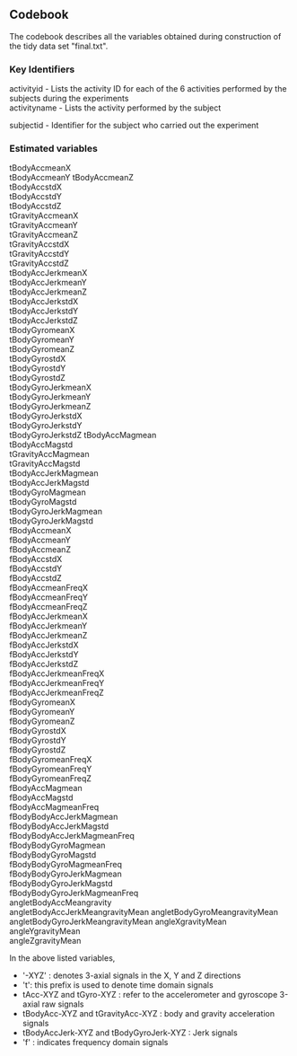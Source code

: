 ## Codebook
 
The codebook describes all the variables obtained during construction of the tidy data set "final.txt". 
 
### Key Identifiers 
activityid - Lists the activity ID for each of the 6 activities performed by the subjects during the experiments                   
activityname - Lists the activity performed by the subject

subjectid - Identifier for the subject who carried out the experiment

### Estimated variables
tBodyAccmeanX                   
tBodyAccmeanY
tBodyAccmeanZ                     
tBodyAccstdX                      
tBodyAccstdY                     
tBodyAccstdZ                      
tGravityAccmeanX                  
tGravityAccmeanY                  
tGravityAccmeanZ                 
tGravityAccstdX                   
tGravityAccstdY                   
tGravityAccstdZ                   
tBodyAccJerkmeanX                
tBodyAccJerkmeanY                 
tBodyAccJerkmeanZ                 
tBodyAccJerkstdX                  
tBodyAccJerkstdY                 
tBodyAccJerkstdZ                  
tBodyGyromeanX                    
tBodyGyromeanY                    
tBodyGyromeanZ                   
tBodyGyrostdX                     
tBodyGyrostdY                     
tBodyGyrostdZ                     
tBodyGyroJerkmeanX               
tBodyGyroJerkmeanY                
tBodyGyroJerkmeanZ                
tBodyGyroJerkstdX                 
tBodyGyroJerkstdY                
tBodyGyroJerkstdZ
tBodyAccMagmean                   
tBodyAccMagstd                    
tGravityAccMagmean               
tGravityAccMagstd                 
tBodyAccJerkMagmean               
tBodyAccJerkMagstd                
tBodyGyroMagmean                 
tBodyGyroMagstd                   
tBodyGyroJerkMagmean              
tBodyGyroJerkMagstd               
fBodyAccmeanX                    
fBodyAccmeanY                     
fBodyAccmeanZ                     
fBodyAccstdX                      
fBodyAccstdY                     
fBodyAccstdZ                      
fBodyAccmeanFreqX                 
fBodyAccmeanFreqY                 
fBodyAccmeanFreqZ                
fBodyAccJerkmeanX                 
fBodyAccJerkmeanY                 
fBodyAccJerkmeanZ                 
fBodyAccJerkstdX                 
fBodyAccJerkstdY                  
fBodyAccJerkstdZ                  
fBodyAccJerkmeanFreqX             
fBodyAccJerkmeanFreqY            
fBodyAccJerkmeanFreqZ             
fBodyGyromeanX                    
fBodyGyromeanY                    
fBodyGyromeanZ                   
fBodyGyrostdX                     
fBodyGyrostdY                     
fBodyGyrostdZ                     
fBodyGyromeanFreqX               
fBodyGyromeanFreqY                
fBodyGyromeanFreqZ                
fBodyAccMagmean                   
fBodyAccMagstd                   
fBodyAccMagmeanFreq               
fBodyBodyAccJerkMagmean           
fBodyBodyAccJerkMagstd            
fBodyBodyAccJerkMagmeanFreq      
fBodyBodyGyroMagmean              
fBodyBodyGyroMagstd               
fBodyBodyGyroMagmeanFreq          
fBodyBodyGyroJerkMagmean         
fBodyBodyGyroJerkMagstd           
fBodyBodyGyroJerkMagmeanFreq      
angletBodyAccMeangravity          
angletBodyAccJerkMeangravityMean 
angletBodyGyroMeangravityMean     
angletBodyGyroJerkMeangravityMean 
angleXgravityMean                 
angleYgravityMean                
angleZgravityMean

In the above listed variables,
* '-XYZ' : denotes 3-axial signals in the X, Y and Z directions
* 't': this prefix is used to denote time domain signals
* tAcc-XYZ and tGyro-XYZ : refer to the accelerometer and gyroscope 3-axial raw signals
* tBodyAcc-XYZ and tGravityAcc-XYZ : body and gravity acceleration signals
* tBodyAccJerk-XYZ and tBodyGyroJerk-XYZ : Jerk signals 
* 'f' : indicates frequency domain signals

